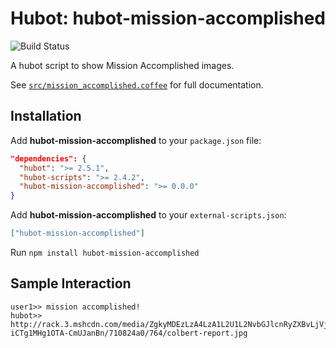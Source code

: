 # Hubot: hubot-mission-accomplished

![Build Status](https://travis-ci.org/f1337/hubot-mission-accomplished.png?branch=masterhttps://travis-ci.org/f1337/hubot-mission-accomplished)

A hubot script to show Mission Accomplished images.

See [`src/mission_accomplished.coffee`](src/mission_accomplished.coffee) for full documentation.

## Installation

Add **hubot-mission-accomplished** to your `package.json` file:

```json
"dependencies": {
  "hubot": ">= 2.5.1",
  "hubot-scripts": ">= 2.4.2",
  "hubot-mission-accomplished": ">= 0.0.0"
}
```

Add **hubot-mission-accomplished** to your `external-scripts.json`:

```json
["hubot-mission-accomplished"]
```

Run `npm install hubot-mission-accomplished`

## Sample Interaction

```
user1>> mission accomplished!
hubot>> http://rack.3.mshcdn.com/media/ZgkyMDEzLzA4LzA1L2U1L2NvbGJlcnRyZXBvLjVjNmYxLmdpZgpwCXRodW1
iCTg1MHg1OTA-CmUJanBn/710824a0/764/colbert-report.jpg
```
